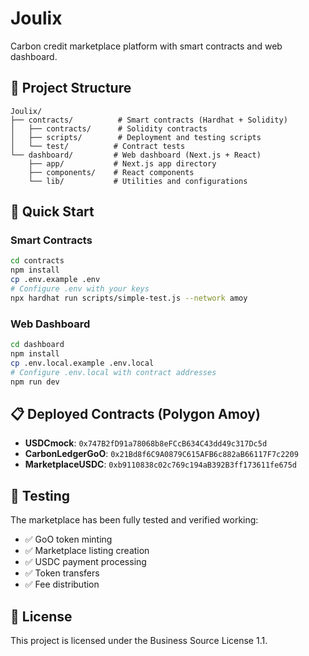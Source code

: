 # Joulix

Carbon credit marketplace platform with smart contracts and web dashboard.

## 📁 Project Structure

```
Joulix/
├── contracts/          # Smart contracts (Hardhat + Solidity)
│   ├── contracts/      # Solidity contracts
│   ├── scripts/        # Deployment and testing scripts
│   └── test/          # Contract tests
└── dashboard/         # Web dashboard (Next.js + React)
    ├── app/           # Next.js app directory
    ├── components/    # React components
    └── lib/           # Utilities and configurations
```

## 🚀 Quick Start

### Smart Contracts
```bash
cd contracts
npm install
cp .env.example .env
# Configure .env with your keys
npx hardhat run scripts/simple-test.js --network amoy
```

### Web Dashboard
```bash
cd dashboard
npm install
cp .env.local.example .env.local
# Configure .env.local with contract addresses
npm run dev
```

## 📋 Deployed Contracts (Polygon Amoy)

- **USDCmock**: `0x747B2fD91a78068b8eFCcB634C43dd49c317Dc5d`
- **CarbonLedgerGoO**: `0x21Bd8f6C9A0879C615AFB6c882aB66117F7c2209`
- **MarketplaceUSDC**: `0xb9110838c02c769c194aB392B3ff173611fe675d`

## 🧪 Testing

The marketplace has been fully tested and verified working:

- ✅ GoO token minting
- ✅ Marketplace listing creation
- ✅ USDC payment processing
- ✅ Token transfers
- ✅ Fee distribution

## 📝 License

This project is licensed under the Business Source License 1.1.